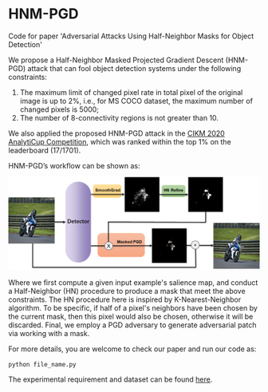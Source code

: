 # HNM-PGD
Code for paper 'Adversarial Attacks Using Half-Neighbor Masks for Object Detection'

We propose a Half-Neighbor Masked Projected Gradient Descent (HNM-PGD) attack that can fool object detection systems under the following constraints:

1. The maximum limit of changed pixel rate in total pixel of the original image is up to $2\%$, i.e., for MS COCO dataset, the maximum number of changed pixels is 5000;
2. The number of 8-connectivity regions is not greater than 10.

We also applied the proposed HNM-PGD attack in the [CIKM 2020 AnalytiCup Competition](https://www.cikm2020.org/adversarial-challenge-on-object-detection/), which was ranked within the top 1\% on the leaderboard (17/1701).

HNM-PGD’s workflow can be shown as:

![ An illustration of HNM-PGD’s workflow](.\figures\pipline.png)

Where we first compute a given input example's salience map, and conduct a Half-Neighbor (HN) procedure to produce a mask that meet the above constraints. The HN procedure here is inspired by K-Nearest-Neighbor algorithm. To be specific, if half of a pixel's neighbors have been chosen by the current mask, then this pixel would also be chosen, otherwise it will be discarded. Final, we employ a PGD adversary to generate adversarial patch via working with a mask.

For more details, you are welcome to check our paper and run our code as:

```shell
python file_name.py
```

The experimental requirement and dataset can be found [here](https://tianchi.aliyun.com/competition/entrance/531806/information).



